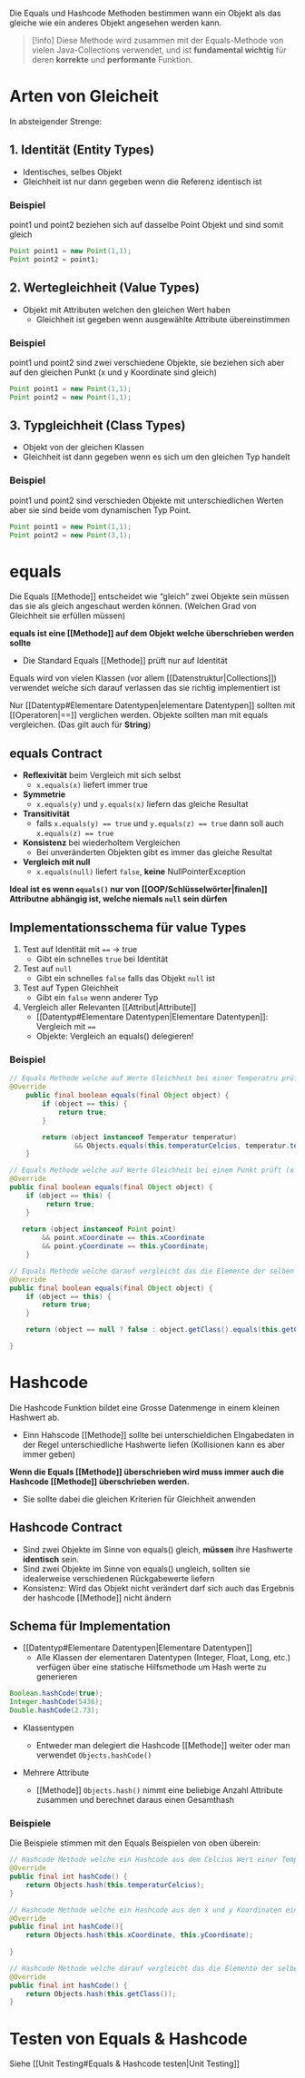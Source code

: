 Die Equals und Hashcode Methoden bestimmen wann ein Objekt als das gleiche wie ein anderes Objekt angesehen werden kann. 
>[!info]
>Diese Methode wird zusammen mit der Equals-Methode von vielen Java-Collections verwendet, und ist **fundamental wichtig** für deren **korrekte** und **performante** Funktion.


# Arten von Gleicheit
In absteigender Strenge: 

## 1. Identität (Entity Types)
- Identisches, selbes Objekt
- Gleichheit ist nur dann gegeben wenn die Referenz identisch ist

### Beispiel
point1 und point2 beziehen sich auf dasselbe Point Objekt und sind somit gleich
```java
Point point1 = new Point(1,1);
Point point2 = point1;
```

## 2. Wertegleichheit (Value Types)
-  Objekt mit Attributen welchen den gleichen Wert haben
	- Gleichheit ist gegeben wenn ausgewählte Attribute übereinstimmen

### Beispiel
point1 und point2 sind zwei verschiedene Objekte, sie beziehen sich aber auf den gleichen Punkt (x und y Koordinate sind gleich)
```java
Point point1 = new Point(1,1);
Point point2 = new Point(1,1);
```
## 3. Typgleichheit (Class Types)
- Objekt von der gleichen Klassen
- Gleichheit ist dann gegeben wenn es sich um den gleichen Typ handelt
### Beispiel
point1 und point2 sind verschieden Objekte mit unterschiedlichen Werten aber sie sind beide vom dynamischen Typ Point. 
```java
Point point1 = new Point(1,1);
Point point2 = new Point(3,1);
```

# equals
Die Equals [[Methode]] entscheidet wie “gleich” zwei Objekte sein müssen das sie als gleich angeschaut werden können. (Welchen Grad von Gleichheit sie erfüllen müssen)

**equals ist eine [[Methode]] auf dem Objekt welche überschrieben werden sollte**
- Die Standard Equals [[Methode]] prüft nur auf Identität

Equals wird von vielen Klassen (vor allem [[Datenstruktur|Collections]]) verwendet welche sich darauf verlassen das sie richtig implementiert ist

Nur [[Datentyp#Elementare Datentypen|elementare Datentypen]] sollten mit [[Operatoren|==]] verglichen werden. Objekte sollten man mit equals vergleichen. (Das gilt auch für **String**)

## equals Contract

- **Reflexivität** beim Vergleich mit sich selbst
	- `x.equals(x)`  liefert immer true
-  **Symmetrie** 
	- `x.equals(y)` und `y.equals(x)` liefern das gleiche Resultat
- **Transitivität**
	- falls `x.equals(y) == true` und `y.equals(z) == true` dann soll auch `x.equals(z) == true` 
- **Konsistenz** bei wiederholtem Vergleichen
	- Bei unveränderten Objekten gibt es immer das gleiche Resultat
- **Vergleich mit null**
	- `x.equals(null)` liefert `false`, **keine** NullPointerException

**Ideal ist es wenn `equals()` nur von [[OOP/Schlüsselwörter|finalen]] Attributne abhängig ist, welche niemals `null` sein dürfen**
## Implementationsschema für value Types

1. Test auf Identität mit `==`  → true
	- Gibt ein schnelles `true` bei Identität
2. Test auf `null` 
	- Gibt ein schnelles `false` falls das Objekt `null` ist 
3. Test auf Typen Gleichheit
	- Gibt ein `false` wenn anderer Typ
4. Vergleich aller Relevanten [[Attribut|Attribute]]
	- [[Datentyp#Elementare Datentypen|Elementare Datentypen]]: Vergleich mit `==`
	- Objekte: Vergleich an equals() delegieren!

### Beispiel 

```java
// Equals Methode welche auf Werte Gleichheit bei einer Temperatru prüft
@Override
    public final boolean equals(final Object object) {
        if (object == this) {
            return true;
        }

        return (object instanceof Temperatur temperatur)
                && Objects.equals(this.temperaturCelcius, temperatur.temperaturCelcius) == 0;
    }

// Equals Methode welche auf Werte Gleichheit bei einem Punkt prüft (x und y Koordinate)
@Override
public final boolean equals(final Object object) {
    if (object == this) {
         return true;
    }
        
   return (object instanceof Point point) 
        && point.xCoordinate == this.xCoordinate
        && point.yCoordinate == this.yCoordinate;
    }

// Equals Methode welche darauf vergleicht das die Elemente der selben Klassen angehören (Chemische Elemente)
@Override
public final boolean equals(final Object object) {
    if (object == this) {
        return true;
    }

    return (object == null ? false : object.getClass().equals(this.getClass()));

}

```

# Hashcode
Die Hashcode Funktion bildet eine Grosse Datenmenge in einem kleinen Hashwert ab. 
- Einn Hahscode [[Methode]] sollte bei unterschieldichen EIngabedaten in der Regel unterschiedliche Hashwerte liefen (Kollisionen kann es aber immer geben)

**Wenn die Equals [[Methode]] überschrieben wird muss immer auch die Hashcode [[Methode]] überschrieben werden.**
- Sie sollte dabei die gleichen Kriterien für Gleichheit anwenden

## Hashcode Contract
- Sind zwei Objekte im Sinne von equals() gleich, **müssen** ihre Hashwerte **identisch** sein. 
- Sind zwei Objekte im Sinne von equals() ungleich, sollten sie idealerweise verschiedenen Rückgabewerte liefern
- Konsistenz: Wird das Objekt nicht verändert darf sich auch das Ergebnis der hashcode [[Methode]] nicht ändern

## Schema für Implementation
- [[Datentyp#Elementare Datentypen|Elementare Datentypen]]
	- Alle Klassen der elementaren Datentypen (Integer, Float, Long, etc.) verfügen über eine statische Hilfsmethode um Hash werte zu generieren
```java
Boolean.hashCode(true);
Integer.hashCode(5436);
Double.hashCode(2.73);
```

- Klassentypen
	- Entweder man delegiert die Hashcode [[Methode]] weiter oder man verwendet `Objects.hashCode()`

- Mehrere Attribute
	- [[Methode]] `Objects.hash()` nimmt eine beliebige Anzahl Attribute zusammen und berechnet daraus einen Gesamthash

### Beispiele
Die Beispiele stimmen mit den Equals Beispielen von oben überein:
```java
// Hashcode Methode welche ein Hashcode aus dem Celcius Wert einer Temperatur generiert
@Override
public final int hashCode() {
    return Objects.hash(this.temperaturCelcius);
}

// Hashcode Methode welche ein Hashcode aus den x und y Koordinaten eins Punktes generiert
@Override
public final int hashCode(){
	return Objects.hash(this.xCoordinate, this.yCoordinate);
    
}

// Hashcode Methode welche darauf vergleicht das die Elemente der selben Klassen angehören (Chemische Elemente)
@Override
public final int hashCode() {
	return Objects.hash(this.getClass());
}
```

# Testen von Equals & Hashcode
Siehe [[Unit Testing#Equals & Hashcode testen|Unit Testing]] 